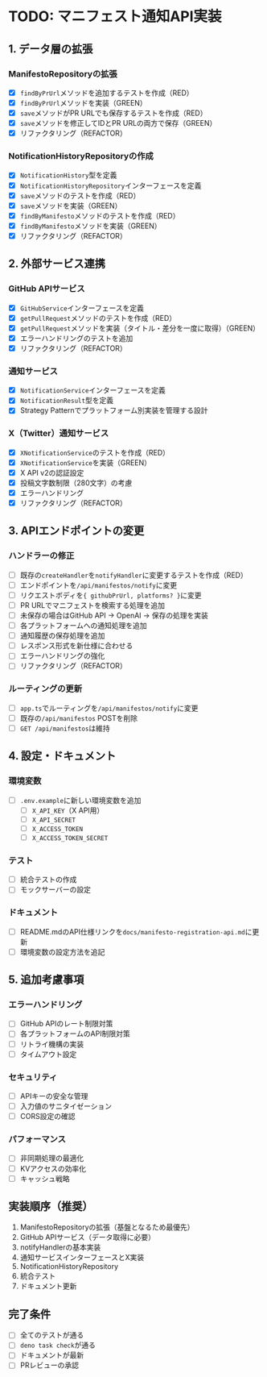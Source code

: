 # TODO: マニフェスト通知API実装

## 1. データ層の拡張

### ManifestoRepositoryの拡張

- [x] `findByPrUrl`メソッドを追加するテストを作成（RED）
- [x] `findByPrUrl`メソッドを実装（GREEN）
- [x] `save`メソッドがPR URLでも保存するテストを作成（RED）
- [x] `save`メソッドを修正してIDとPR URLの両方で保存（GREEN）
- [x] リファクタリング（REFACTOR）

### NotificationHistoryRepositoryの作成

- [x] `NotificationHistory`型を定義
- [x] `NotificationHistoryRepository`インターフェースを定義
- [x] `save`メソッドのテストを作成（RED）
- [x] `save`メソッドを実装（GREEN）
- [x] `findByManifesto`メソッドのテストを作成（RED）
- [x] `findByManifesto`メソッドを実装（GREEN）
- [x] リファクタリング（REFACTOR）

## 2. 外部サービス連携

### GitHub APIサービス

- [x] `GitHubService`インターフェースを定義
- [x] `getPullRequest`メソッドのテストを作成（RED）
- [x] `getPullRequest`メソッドを実装（タイトル・差分を一度に取得）（GREEN）
- [x] エラーハンドリングのテストを追加
- [x] リファクタリング（REFACTOR）

### 通知サービス

- [x] `NotificationService`インターフェースを定義
- [x] `NotificationResult`型を定義
- [x] Strategy Patternでプラットフォーム別実装を管理する設計

### X（Twitter）通知サービス

- [x] `XNotificationService`のテストを作成（RED）
- [x] `XNotificationService`を実装（GREEN）
- [x] X API v2の認証設定
- [x] 投稿文字数制限（280文字）の考慮
- [x] エラーハンドリング
- [x] リファクタリング（REFACTOR）

## 3. APIエンドポイントの変更

### ハンドラーの修正

- [ ] 既存の`createHandler`を`notifyHandler`に変更するテストを作成（RED）
- [ ] エンドポイントを`/api/manifestos/notify`に変更
- [ ] リクエストボディを`{ githubPrUrl, platforms? }`に変更
- [ ] PR URLでマニフェストを検索する処理を追加
- [ ] 未保存の場合はGitHub API → OpenAI → 保存の処理を実装
- [ ] 各プラットフォームへの通知処理を追加
- [ ] 通知履歴の保存処理を追加
- [ ] レスポンス形式を新仕様に合わせる
- [ ] エラーハンドリングの強化
- [ ] リファクタリング（REFACTOR）

### ルーティングの更新

- [ ] `app.ts`でルーティングを`/api/manifestos/notify`に変更
- [ ] 既存の`/api/manifestos` POSTを削除
- [ ] `GET /api/manifestos`は維持

## 4. 設定・ドキュメント

### 環境変数

- [ ] `.env.example`に新しい環境変数を追加
  - [ ] `X_API_KEY`（X API用）
  - [ ] `X_API_SECRET`
  - [ ] `X_ACCESS_TOKEN`
  - [ ] `X_ACCESS_TOKEN_SECRET`

### テスト

- [ ] 統合テストの作成
- [ ] モックサーバーの設定

### ドキュメント

- [ ] README.mdのAPI仕様リンクを`docs/manifesto-registration-api.md`に更新
- [ ] 環境変数の設定方法を追記

## 5. 追加考慮事項

### エラーハンドリング

- [ ] GitHub APIのレート制限対策
- [ ] 各プラットフォームのAPI制限対策
- [ ] リトライ機構の実装
- [ ] タイムアウト設定

### セキュリティ

- [ ] APIキーの安全な管理
- [ ] 入力値のサニタイゼーション
- [ ] CORS設定の確認

### パフォーマンス

- [ ] 非同期処理の最適化
- [ ] KVアクセスの効率化
- [ ] キャッシュ戦略

## 実装順序（推奨）

1. ManifestoRepositoryの拡張（基盤となるため最優先）
2. GitHub APIサービス（データ取得に必要）
3. notifyHandlerの基本実装
4. 通知サービスインターフェースとX実装
5. NotificationHistoryRepository
6. 統合テスト
7. ドキュメント更新

## 完了条件

- [ ] 全てのテストが通る
- [ ] `deno task check`が通る
- [ ] ドキュメントが最新
- [ ] PRレビューの承認
